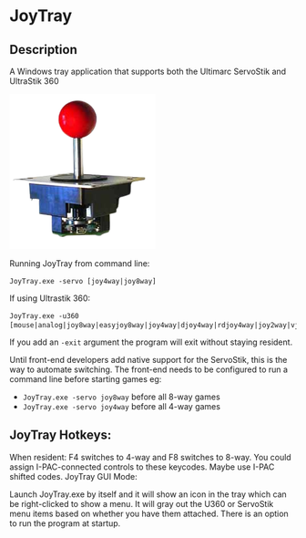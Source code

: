 # JoyTray

## Description

A Windows tray application that supports both the Ultimarc ServoStik and UltraStik 360

![](/.github/img/UltraStik.png)

Running JoyTray from command line:
```
JoyTray.exe -servo [joy4way|joy8way]
```
If using Ultrastik 360:
```
JoyTray.exe -u360 [mouse|analog|joy8way|easyjoy8way|joy4way|djoy4way|rdjoy4way|joy2way|vjoy2way]
```

If you add an `-exit` argument the program will exit without staying resident.

Until front-end developers add native support for the ServoStik, this is the way to automate switching. The front-end needs to be configured to run a command line before starting games eg:

- `JoyTray.exe -servo joy8way` before all 8-way games
- `JoyTray.exe -servo joy4way` before all 4-way games

## JoyTray Hotkeys:

When resident: F4 switches to 4-way and F8 switches to 8-way. You could assign I-PAC-connected controls to these keycodes. Maybe use I-PAC shifted codes.
JoyTray GUI Mode:

Launch JoyTray.exe by itself and it will show an icon in the tray which can be right-clicked to show a menu. It will gray out the U360 or ServoStik menu items based on whether you have them attached. There is an option to run the program at startup.
